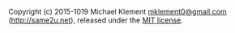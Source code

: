 Copyright (c) 2015-1019 Michael Klement <mklement0@gmail.com> (http://same2u.net), released under the [MIT license](https://spdx.org/licenses/MIT#licenseText).
